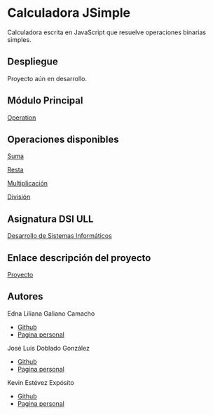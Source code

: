 # Calculadora JSimple

Calculadora escrita en JavaScript que resuelve operaciones binarias simples.

## Despliegue

Proyecto aún en desarrollo.

## Módulo Principal

[Operation](https://github.com/ULL-ESIT-DSI-1617/proyecto-dsi-edna-joseluis-kevin-35l2v3-1-operation)

## Operaciones disponibles

[Suma](https://github.com/ULL-ESIT-DSI-1617/proyecto-dsi-edna-joseluis-kevin-35l2v3-1-operation-suma)

[Resta](https://github.com/ULL-ESIT-DSI-1617/proyecto-dsi-edna-joseluis-kevin-35l2v3-1-operation-resta)

[Multiplicación](https://github.com/ULL-ESIT-DSI-1617/proyecto-dsi-edna-joseluis-kevin-35l2v3-1-operation-multiplicacion)

[División](https://github.com/ULL-ESIT-DSI-1617/proyecto-dsi-edna-joseluis-kevin-35l2v3-1-operation-division)

## Asignatura DSI ULL

[Desarrollo de Sistemas Informáticos](https://campusvirtual.ull.es/1617/course/view.php?id=1136)

## Enlace descripción del proyecto

[Proyecto](https://casianorodriguezleon.gitbooks.io/ull-esit-1617/content/proyectos/dsi/)

## Autores

Edna Liliana Galiano Camacho  
* [Github](https://github.com/ednagc)
* [Pagina personal](https://ednagc.github.io/edna-galiano/)

José Luis Doblado González  
* [Github](https://github.com/alu0100767001)
* [Pagina personal](https://alu0100767001.github.io/dsi-joseluis/)

Kevin Estévez Expósito  
* [Github](https://github.com/alu0100821390)
* [Pagina personal](http://alu0100821390.github.io)
